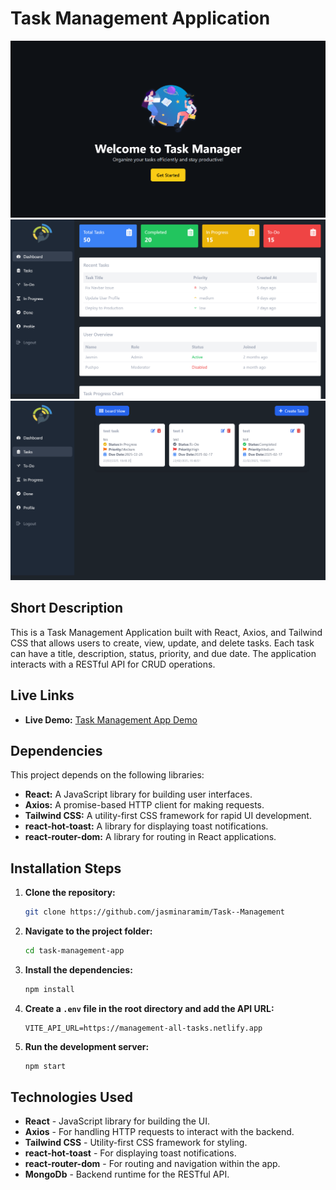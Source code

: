 

# Task Management Application
![Task Management Website Screenshot](./src/assets/Images/img2.png)
![Task Management Website Screenshot](./src/assets/images/img3.png)
![Task Management Website Screenshot](./src/assets/images/img4.png)
## Short Description

This is a Task Management Application built with React, Axios, and Tailwind CSS that allows users to create, view, update, and delete tasks. Each task can have a title, description, status, priority, and due date. The application interacts with a RESTful API for CRUD operations.

## Live Links

- **Live Demo:** [Task Management App Demo](https://management-all-tasks.netlify.app/)


## Dependencies

This project depends on the following libraries:

- **React:** A JavaScript library for building user interfaces.
- **Axios:** A promise-based HTTP client for making requests.
- **Tailwind CSS:** A utility-first CSS framework for rapid UI development.
- **react-hot-toast:** A library for displaying toast notifications.
- **react-router-dom:** A library for routing in React applications.

## Installation Steps

1. **Clone the repository:**
   ```bash
   git clone https://github.com/jasminaramim/Task--Management
   ```

2. **Navigate to the project folder:**
   ```bash
   cd task-management-app
   ```

3. **Install the dependencies:**
   ```bash
   npm install
   ```

4. **Create a `.env` file in the root directory and add the API URL:**
   ```plaintext
   VITE_API_URL=https://management-all-tasks.netlify.app
   ```

5. **Run the development server:**
   ```bash
   npm start
   ```


## Technologies Used

- **React** - JavaScript library for building the UI.
- **Axios** - For handling HTTP requests to interact with the backend.
- **Tailwind CSS** - Utility-first CSS framework for styling.
- **react-hot-toast** - For displaying toast notifications.
- **react-router-dom** - For routing and navigation within the app.
- **MongoDb** - Backend runtime for the RESTful API.

